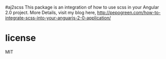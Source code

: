 #aj2scss
This package is an integration of how to use scss in your Angular 2.0 project.
More Details, visit my blog here, http://pepogreen.com/how-to-integrate-scss-into-your-anguarjs-2-0-application/


# license

MIT
